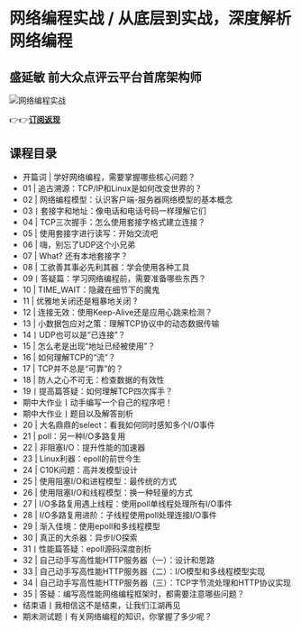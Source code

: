 网络编程实战 / 从底层到实战，深度解析网络编程
========================

盛延敏 **前大众点评云平台首席架构师**
---------------------

![网络编程实战](https://www.geekgay.com/storage/geek/geek_619e8af761dc143067b67f77a44b82cf.jpg)  
  
👉👉[**订阅返现**](https://time.geekbang.org/column/intro/100032701?code=vg2%2F8V0wn0ElaVo6x639IPV%2FD7uiz5Bz41jjhbtyx10%3D "网络编程实战")  
  
课程目录
----

  
  
- 开篇词 | 学好网络编程，需要掌握哪些核心问题？
- 01 | 追古溯源：TCP/IP和Linux是如何改变世界的？
- 02 | 网络编程模型：认识客户端-服务器网络模型的基本概念
- 03丨套接字和地址：像电话和电话号码一样理解它们
- 04 | TCP三次握手：怎么使用套接字格式建立连接？
- 05 | 使用套接字进行读写：开始交流吧
- 06 | 嗨，别忘了UDP这个小兄弟
- 07 | What? 还有本地套接字？
- 08 | 工欲善其事必先利其器：学会使用各种工具
- 09丨答疑篇：学习网络编程前，需要准备哪些东西？
- 10 | TIME\_WAIT：隐藏在细节下的魔鬼
- 11 | 优雅地关闭还是粗暴地关闭 ?
- 12 | 连接无效：使用Keep-Alive还是应用心跳来检测？
- 13 | 小数据包应对之策：理解TCP协议中的动态数据传输
- 14丨UDP也可以是“已连接”？
- 15 | 怎么老是出现“地址已经被使用”？
- 16 | 如何理解TCP的“流”？
- 17 | TCP并不总是“可靠”的？
- 18 | 防人之心不可无：检查数据的有效性
- 19丨提高篇答疑：如何理解TCP四次挥手？
- 期中大作业丨动手编写一个自己的程序吧！
- 期中大作业丨题目以及解答剖析
- 20 | 大名⿍⿍的select：看我如何同时感知多个I/O事件
- 21 | poll：另一种I/O多路复用
- 22 | 非阻塞I/O：提升性能的加速器
- 23 | Linux利器：epoll的前世今生
- 24 | C10K问题：高并发模型设计
- 25 | 使用阻塞I/O和进程模型：最传统的方式
- 26 | 使用阻塞I/O和线程模型：换一种轻量的方式
- 27 | I/O多路复用遇上线程：使用poll单线程处理所有I/O事件
- 28 | I/O多路复用进阶：子线程使用poll处理连接I/O事件
- 29 | 渐入佳境：使用epoll和多线程模型
- 30 | 真正的大杀器：异步I/O探索
- 31丨性能篇答疑：epoll源码深度剖析
- 32 | 自己动手写高性能HTTP服务器（一）：设计和思路
- 33 | 自己动手写高性能HTTP服务器（二）：I/O模型和多线程模型实现
- 34 | 自己动手写高性能HTTP服务器（三）：TCP字节流处理和HTTP协议实现
- 35 | 答疑：编写高性能网络编程框架时，都需要注意哪些问题？
- 结束语丨我相信这不是结束，让我们江湖再见
- 期末测试题丨有关网络编程的知识，你掌握了多少呢？